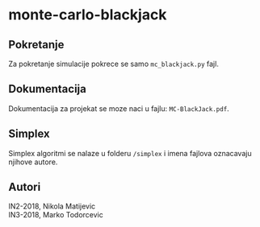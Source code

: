 # monte-carlo-blackjack
## Pokretanje
Za pokretanje simulacije pokrece se samo `mc_blackjack.py` fajl. 

## Dokumentacija
Dokumentacija za projekat se moze naci u fajlu: `MC-BlackJack.pdf`.

## Simplex 
Simplex algoritmi se nalaze u folderu `/simplex` i imena fajlova oznacavaju njihove autore.

## Autori
IN2-2018, Nikola Matijevic\
IN3-2018, Marko Todorcevic
